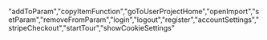 "addToParam","copyItemFunction","goToUserProjectHome","openImport","setParam","removeFromParam","login","logout","register","accountSettings","stripeCheckout","startTour","showCookieSettings"
